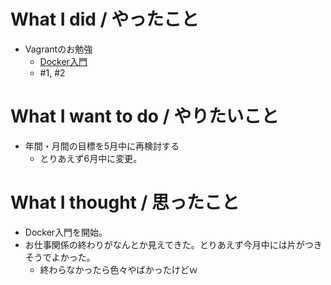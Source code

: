 # What I did / やったこと
- Vagrantのお勉強
  - [Docker入門](http://dotinstall.com/lessons/basic_docker)
  - #1, #2

# What I want to do / やりたいこと
- 年間・月間の目標を5月中に再検討する
  - とりあえず6月中に変更。

# What I thought / 思ったこと
- Docker入門を開始。
- お仕事関係の終わりがなんとか見えてきた。とりあえず今月中には片がつきそうでよかった。
  - 終わらなかったら色々やばかったけどｗ
